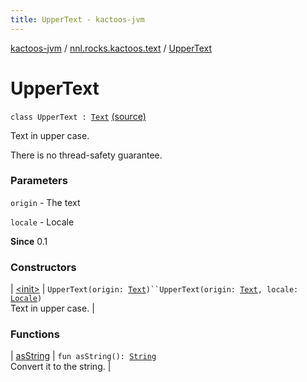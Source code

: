 ```yaml
---
title: UpperText - kactoos-jvm
---
```


[kactoos-jvm](../../index.html) / [nnl.rocks.kactoos.text](../index.html) / [UpperText](./index.html)

# UpperText

`class UpperText : `[`Text`](../../nnl.rocks.kactoos/-text/index.html) [(source)](https://github.com/neonailol/kactoos/blob/master/kactoos-jvm/src/main/kotlin/nnl/rocks/kactoos/text/UpperText.kt#L17)

Text in upper case.

There is no thread-safety guarantee.

### Parameters

`origin` - The text

`locale` - Locale

**Since**
0.1

### Constructors

| [&lt;init&gt;](-init-.html) | `UpperText(origin: `[`Text`](../../nnl.rocks.kactoos/-text/index.html)`)``UpperText(origin: `[`Text`](../../nnl.rocks.kactoos/-text/index.html)`, locale: `[`Locale`](http://docs.oracle.com/javase/8/docs/api/java/util/Locale.html)`)`<br>Text in upper case. |

### Functions

| [asString](as-string.html) | `fun asString(): `[`String`](https://kotlinlang.org/api/latest/jvm/stdlib/kotlin/-string/index.html)<br>Convert it to the string. |


